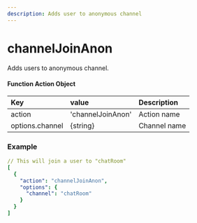 ```yaml
---
description: Adds user to anonymous channel
---
```


# channelJoinAnon

Adds users to anonymous channel.

#### Function Action Object

| Key | value | Description |
| :--- | :--- | :--- |
| action | 'channelJoinAnon' | Action name |
| options.channel | {string} | Channel name |

### Example

```yaml
// This will join a user to "chatRoom"
[
  {
    "action": "channelJoinAnon",
    "options": {
      "channel": "chatRoom"
    }
  }
]
```



